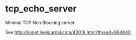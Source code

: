 tcp_echo_server
===============

Minimal TCP Non Blocking server


See http://lionet.livejournal.com/42016.html?thread=964640
